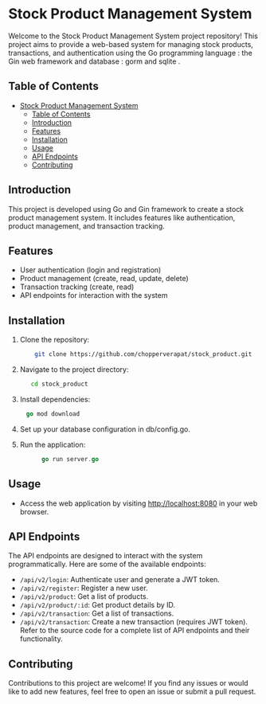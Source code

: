 # Stock Product Management System

Welcome to the Stock Product Management System project repository! This project aims to provide a web-based system for managing stock products, transactions, and authentication using the Go programming language : the Gin web framework and database : gorm and sqlite .

## Table of Contents

- [Stock Product Management System](#stock-product-management-system)
  - [Table of Contents](#table-of-contents)
  - [Introduction](#introduction)
  - [Features](#features)
  - [Installation](#installation)
  - [Usage](#usage)
  - [API Endpoints](#api-endpoints)
  - [Contributing](#contributing)

## Introduction

This project is developed using Go and Gin framework to create a stock product management system. It includes features like authentication, product management, and transaction tracking.

## Features

- User authentication (login and registration)
- Product management (create, read, update, delete)
- Transaction tracking (create, read)
- API endpoints for interaction with the system

## Installation

1. Clone the repository:

   ```bash
       git clone https://github.com/chopperverapat/stock_product.git

2. Navigate to the project directory:
   ```bash
      cd stock_product

3. Install dependencies:
  ```go
       go mod download
  ```

4. Set up your database configuration in db/config.go.


5. Run the application:
   ```go
         go run server.go
   ```


## Usage

- Access the web application by visiting [http://localhost:8080](http://localhost:8080) in your web browser.

## API Endpoints

The API endpoints are designed to interact with the system programmatically. Here are some of the available endpoints:

- `/api/v2/login`: Authenticate user and generate a JWT token.
- `/api/v2/register`: Register a new user.
- `/api/v2/product`: Get a list of products.
- `/api/v2/product/:id`: Get product details by ID.
- `/api/v2/transaction`: Get a list of transactions.
- `/api/v2/transaction`: Create a new transaction (requires JWT token).
Refer to the source code for a complete list of API endpoints and their functionality.

## Contributing

Contributions to this project are welcome! If you find any issues or would like to add new features, feel free to open an issue or submit a pull request.

